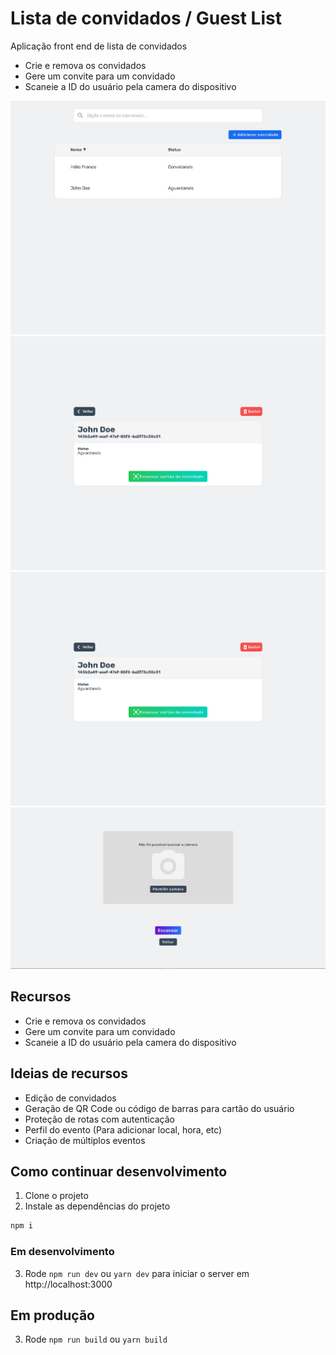 # Lista de convidados / Guest List

Aplicação front end de lista de convidados

-  Crie e remova os convidados
-  Gere um convite para um convidado
-  Scaneie a ID do usuário pela camera do dispositivo

![Pagina inicial](./HomeList.jpg)
![Pagina com informações do usuário](./Guest.jpg)
![Pagina com informações do usuário (Versão mobile)](./Guest.jpg)
![Pagina para scanear cartão do usuario](./Scan.png)

## Recursos

-  Crie e remova os convidados
-  Gere um convite para um convidado
-  Scaneie a ID do usuário pela camera do dispositivo

## Ideias de recursos

-  Edição de convidados
-  Geração de QR Code ou código de barras para cartão do usuário
-  Proteção de rotas com autenticação
-  Perfil do evento (Para adicionar local, hora, etc)
-  Criação de múltiplos eventos

## Como continuar desenvolvimento

1. Clone o projeto
2. Instale as dependências do projeto

```bash
npm i
```

### Em desenvolvimento

3. Rode `npm run dev` ou `yarn dev` para iniciar o server em http://localhost:3000

## Em produção

3. Rode `npm run build` ou `yarn build`
